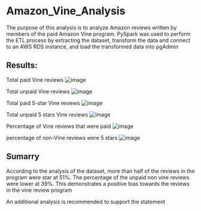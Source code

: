 # Amazon_Vine_Analysis
The purpose of this analysis is to analyze Amazon reviews written by members of the paid Amazon Vine program. PySpark was used to perform the ETL process  by extracting the dataset, transform the data and connect to an AWS RDS instance, and load the transformed data into pgAdmin

## Results: 
Total paid Vine reviews 
![image](https://user-images.githubusercontent.com/90416094/152027890-a0b47d42-0e2d-4a82-8a2a-69cd64cb1027.png)

Total unpaid Vine reviews 
![image](https://user-images.githubusercontent.com/90416094/152027913-e3772f2d-3762-483e-ae03-88c587f193df.png)

Total paid 5-star Vine reviews 
![image](https://user-images.githubusercontent.com/90416094/152027974-16814fec-7b64-40a8-87ab-21189337f200.png)


Total unpaid 5 stars Vine reviews 
![image](https://user-images.githubusercontent.com/90416094/152028015-bdb11326-e290-4a0a-9aaf-3f8d55e370fe.png)

Percentage of Vine reviews that were paid 
![image](https://user-images.githubusercontent.com/90416094/152027792-ac3cbc6b-d3d7-419b-a016-9da6f9c56726.png)

percentage of non-Vine reviews were 5 stars
![image](https://user-images.githubusercontent.com/90416094/152027857-da59c3c0-1467-4710-a7e4-9cc89e865e0c.png)

## Sumarry 
According to the analysis of the dataset, more than half of the reviews in the program were star at 51%. The percentage of the unpaid non vine reviews were lower at 39%. This demonstrates a positive bias towards the reviews in the vine review program 

An additional analysis is recommended to support the statement
